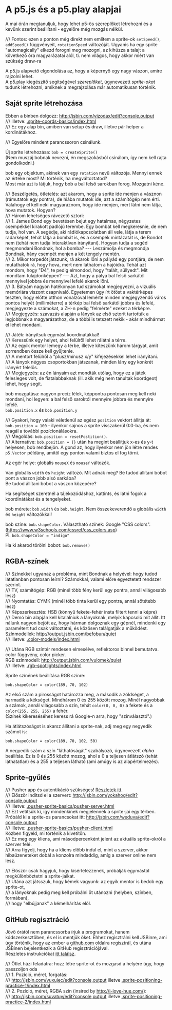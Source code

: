 # A p5.js és a p5.play alapjai

A mai órán megtanuljuk, hogy lehet p5-ös szereplőket létrehozni és a kevünk szerint beállítani - egyelőre még mozgás nélkül.  

/// Fontos: ezen a ponton még direkt nem említem a sprite-ok `setSpeed()`, `addSpeed()` függvényeit, `rotationSpeed` változóját. Ugyanis ha egy sprite "automagically" elkezd forogni meg mozogni, az kihúzza a talajt a következő óra magyarázatai alól, ti. nem világos, hogy akkor miért van szükség draw-ra   

A p5.js alapvető elgondolása az, hogy a képernyő egy nagy vászon, amire rajzolni lehet.  
A p5.play kiegészítő segítségével _szereplőket_, úgynevezett _sprite-okat_ tudunk létrehozni, amiknek a megrajzolása már automatikusan történik.  

## Saját sprite létrehozása

Ebben a binben dolgozz: http://jsbin.com/vizodax/edit?console,output  
/// Illetve: [.sprite-coords-basics/index.html](.sprite-coords-basics/index.html)  
/// Ez egy alap bin, amiben van setup és draw, illetve pár helper a kordinátákhoz.  

/// Egyelőre mindent parancssoron csinálunk.  

Új sprite létrehozása: `bob = createSprite()`  
(Nem muszáj bobnak nevezni, én megszokásból csinálom, így nem kell rajta gondolkodni.)  

bob egy objektum, akinek van egy `rotation` nevű változója.
Mennyi ennek az értéke most? Mi történik, ha megváltoztatod?  
Most már azt is látjuk,  hogy bob a bal felső sarokban forog. Mozgatni kéne.  

/// Beszélgetés, ötletelés: azt akarom, hogy a sprite ide menjen a vásznon (rámutatok egy pontra), de hiába mutatok ide, azt a számítógép nem érti. Valahogy el kell neki magyaráznom, hogy ide menjen, mert látni nem látja, hova mutatok. Hogyan?  
/// Három lehetséges rávezető sztori:  
/// 1. James Bond egy bevetésen bejut egy hatalmas, négyzetes csempékkel kirakott padlójú terembe. Egy bombát kell megkeresnie, de nem tudja, hol van. A segédje, aki rádiókapcsolatban áll vele, látja a terem radarképét, tehát látja a bombát is, és a csempék mintázatát is, de Bondot nem (tehát nem tudja interaktívan irányítani). Hogyan tudja a segéd megmondani Bondnak, hol a bomba? --- Leszámolja és megmondja Bondnak, hány csempét menjen a két tengely mentén.  
/// 2. Mikor torpedót játszunk, rá akarok lőni a pályád egy pontjára, de nem mutathatok rá, hogy hova, mert nem láthatom a hajóidra. Tehát azt mondom, hogy "D4", te pedig elmondod, hogy "talált, süllyedt". Mit mondtam tulajdonképpen? --- Azt, hogy a pálya bal felső sarkától mennyivel jobbra és mennyivel lefelé akarok lőni.  
/// 3. Bátyám nagyon hatékonyan tud számokat megjegyezni, a vizuális memóriára viszont csapnivaló. Egyetemen úgy írt ötöst a vaktérképes teszten, hogy előtte otthon vonalzóval lemérte minden megjegyzendő város pontos helyét (milliméterre) a térkép bal felső sarkától jobbra és lefelé, megjegyezte a számokat, a ZH-n pedig "felmérte" ezeket a térképre.  
/// Megjegyzés: szavazás alapján a lányok az első sztorit tartották a legjobbnak a magyarázathoz, de a többi is tetszett nekik - akár mindhármat el lehet mondani.  

/// Játék: irányítsuk egymást koordinátákkal!  
/// Keressünk egy helyet, ahol felülről lehet rálátni a térre.  
/// Az egyik mentor lemegy a térbe, illetve kiteszünk három tárgyat, amit sorrendben össze kell gyűjtenie.  
/// A mentort felülről a "plusz/mínusz x/y" kifejezésekkel lehet irányítani.  
/// A lányok négyes csoportokban játszanak, minden lány egy konkrét irányért felelős.  
/// Megjegyzés: az én lányaim azt mondták utólag, hogy ez a játék felesleges volt, de fiatalabbaknak (ill. akik még nem tanultak koordgeot) lehet, hogy segít.  

bob mozgatása: nagyon precíz lélek, képpontra pontosan meg kell neki mondani, hol legyen: a bal felső saroktól mennyire jobbra és mennyire lefelé.  
`bob.position.x` és `bob.position.y`  

/// Gyakori, hogy valaki véletlenül az egész `position` vektort állítja át: `bob.position = 100` - ilyenkor sajnos a sprite visszakerül 0:0-ba, és nem reagál a további pozícionálásokra.  
/// Megoldás: `bob.position = resetPostition()`.  
/// Alternatíve: `bob.position = {}` után ha megint beállítjuk x-es és y-t helyesen, bob rendbejön. A gond az, hogy ilyenkor nem jön létre rendes `p5.Vector` példány, amitől egy ponton valami biztos el fog törni.  

Az egér helye: globális `mouseX` és `mouseY` változók.  

Van globális `width` és `height` változó. Mit adnak meg? Be tudod állítani bobot pont a vászon jobb alsó sarkába?  
Be tudod állítani bobot a vászon közepére?  

Ha segítséget szeretnél a tájékozódáshoz, kattints, és látni fogok a koordinátákat és a tengelyeket.  

bob mérete: `bob.width` és `bob.height`. Nem összekeverendő a globális `width` és `height` változókkal!  

bob színe: `bob.shapeColor`. Választható színek: Google "CSS colors". (https://www.w3schools.com/cssref/css_colors.asp)  
Pl. `bob.shapeColor = "indigo"`  

Ha ki akarod törölni bobot: `bob.remove()`  

## RGBA-színek

/// Színekkel ugyanaz a probléma, mint Bondnak a helyével: hogy tudod látatlanban pontosan leírni? Számokkal, valami előre egyeztetett rendszer szerint.  
/// TV, számítógép: RGB (minél több fény kerül egy pontra, annál világosabb lesz)  
/// Nyomtatás: CYMK (minél több tinta kerül egy pontra, annál sötétebb lesz)  
/// Képszerkesztés: HSB (könnyű fekete-fehér insta filtert tenni a képre)  
/// Demó bin alapján kell kitalálniuk a lányoknak, melyik kapcsoló mit állít. Itt nálunk nagyon bejött az, hogy hárman dolgoznak egy gépnél, mindenki egy paramétert tud csak változtatni, és közösen találgatják a működést.  
Színmodellek: http://output.jsbin.com/befobun/quiet  
/// Illetve: [.color-models/index.html](.color-models/index.html)  

/// Utána RGB színtér rendesen elmesélve, reflektoros binnel bemutatva. color függvény, color picker.  
RGB színmodell: http://output.jsbin.com/vulomek/quiet  
/// Illetve: [.rgb-spotlights/index.html](.rgb-spotlights/index.html)  

Sprite színének beállítása RGB színre:  
```
bob.shapeColor = color(189, 70, 102)
```
Az első szám a pirosságot határozza meg, a második a zöldséget, a harmadik a kékséget. Mindhárom 0 és 255 között mozog. Minél nagyobbak a számok, annál világosabb a szín, tehát `color(0, 0, 0)` a fekete és a `color(255, 255, 255)` a fehér.  
(Színek kikereséséhez keress rá Google-n arra, hogy "színválasztó".)  

Ha átlátszóságot is akarsz állítani a sprite-nak, adj meg egy negyedik számot is:  
```
bob.shapeColor = color(189, 70, 102, 50)
```
A negyedik szám a szín "láthatóságát" szabályozó, úgynevezett _alpha_ beállítás. Ez is 0 és 255 között mozog, ahol a 0 a teljesen átlátszó (tehát láthatatlan) és a 255 a teljesen látható (ami amúgy is az alapértelmezés).  

## Sprite-gyűlés
/// Pusher app és autentikáció szükséges! [Részletek itt](../.private/pusher-auth/README.md).  
/// Először indítsd el a szervert: http://jsbin.com/yokahog/edit?console,output  
/// Illetve: [.pusher-sprite-basics/pusher-server.html](.pusher-sprite-basics/pusher-server.html)  
/// Ezt vetítsük ki, így mindenkinek megjelennek a sprite-jai egy térben.  
Próbáld ki a sprite-os parancsokat itt: http://jsbin.com/weduva/edit?console,output  
/// Illetve: [.pusher-sprite-basics/pusher-client.html](.pusher-sprite-basics/pusher-client.html)  
Közben figyeld, mi történik a kivetítőn.  
/// Ez meg egy kliens, ami másodpercenként jelent az aktuális sprite-okról a szerver felé.  
/// Arra figyelj, hogy ha a kliens előbb indul el, mint a szerver, akkor hibaüzeneteket dobál a konzolra mindaddig, amíg a szerver online nem lesz.  

/// Először csak hagyjuk, hogy kísérletezzenek, próbálják egymástól megkülönböztetni a sprite-jaikat.  
/// Utána azt játsszuk, hogy kémek vagyunk: az egyik mentor is bedob egy sprite-ot,  
/// a lányoknak pedig meg kell próbálni őt utánozni (helyben, színben, formában),  
/// hogy "elbújjanak" a kémelhárítás elől.  

## GitHub regisztráció

Jövő órától nem parancssorba írjuk a programokat, hanem kódszerkesztőben, és el is mentjük őket. Ehhez regisztrálni kell JSBinre, ami úgy történik, hogy az ember a [github.com](http://github.com) oldalra regisztrál, és utána JSBinen bejelentkezik a GitHub regisztrációjával.  
Részletes instrukciókat [itt találsz](jsbin/jsbin-instructions.md).  

/// Ötlet házi feladatra: hozz létre sprite-ot és mozgasd a helyére úgy, hogy passzoljon oda  
/// 1. Pozíció, méret, forgatás:  
/// http://jsbin.com/vuxujec/edit?console,output illetve [.sprite-positioning-practice-1/index.html](.sprite-positioning-practice-1/index.html)  
/// 2. Pozíció, méret, RGBA szín (insired by http://i-love-hue.com/):  
/// http://jsbin.com/suvatuy/edit?console,output illetve [.sprite-positioning-practice-2/index.html](.sprite-positioning-practice-2/index.html)  
